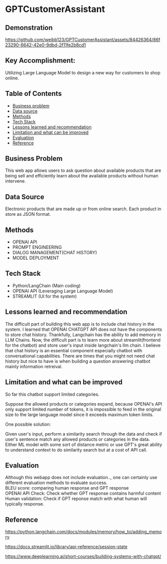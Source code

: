 # GPTCustomerAssistant

## Demonstration
https://github.com/weibb123/GPTCustomerAssistant/assets/84426364/86f23290-6642-42e0-9dbd-2f11fe2b8cd1

## Key Accomplishment: 
Utilizing Large Language Model to design a new way for customers to shop online.

## Table of Contents

  - [Business problem](#business-problem)
  - [Data source](#data-source)
  - [Methods](#methods)
  - [Tech Stack](#tech-stack)
  - [Lessons learned and recommendation](#lessons-learned-and-recommendation)
  - [Limitation and what can be improved](#limitation-and-what-can-be-improved)
  - [Evaluation](#Evaluation)
  - [Reference](#reference)


## Business Problem

This web app allows users to ask question about available products that are being sell and efficiently learn about the available products without human intervene.

## Data Source
Electronic products that are made up or from online search. Each product in store as JSON format.

## Methods

- OPENAI API
- PROMPT ENGINEERING
- DIALOG MANAGEMENT(CHAT HISTORY)
- MODEL DEPLOYMENT

## Tech Stack

- Python/LangChain (Main coding)
- OPENAI API (Leveraging Large Language Model)
- STREAMLIT (UI for the system)

## Lessons learned and recommendation
The difficult part of building this web app is to include chat history in the system. I learned that OPENAI CHATGPT API does not have the components to store chat history. Thankfully, Langchain has the ability to add memory in LLM Chains. Now, the difficult part is to learn more about streamlit(frontend for the chatbot) and store user's input inside langchain's llm chain. I believe that chat history is an essential component especially chatbot with conversational capabilities. There are times that you might not need chat history but nice to have is when building a question answering chatbot mainly information retreival.


## Limitation and what can be improved
So far this chatbot support limited categories.

Suppose the allowed products or categories expand, because OPENAI's API only support limited number of tokens, it is impossible to feed in the original size to the large language model since it exceeds maximum token limits.

One possible solution:

Given user's input, perform a similarity search through the data and check if user's sentence match any allowed products or categories in the data. \
Either ML model with some sort of distance metric or use GPT's great ability to understand context to do similarity search but at a cost of API call.

## Evaluation

Although this webapp does not include evaluation.., one can certainly use different evaluation methods to evaluate success.\
BLEU score: comparing human response and GPT response\
OPENAI API Check: Check whether GPT response contains harmful content\
Human validation: Check if GPT reponse match with what human will typically response.

## Reference
https://python.langchain.com/docs/modules/memory/how_to/adding_memory

https://docs.streamlit.io/library/api-reference/session-state

https://www.deeplearning.ai/short-courses/building-systems-with-chatgpt/












